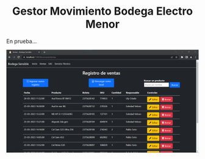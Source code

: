 <h1 align="center">Gestor Movimiento Bodega Electro Menor</h1>

<p>En prueba...</p>

<img src="./MovimientosBodegaSensible/Docs/Captura.png">
